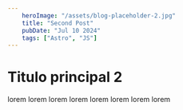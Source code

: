 ```yaml
---
    heroImage: "/assets/blog-placeholder-2.jpg"
    title: "Second Post"
    pubDate: "Jul 10 2024"
    tags: ["Astro", "JS"]
---
```


# Titulo principal 2

lorem lorem lorem lorem lorem lorem lorem lorem
